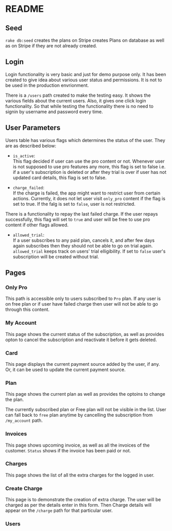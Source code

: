 # README

## Seed

`rake db:seed` creates the plans on Stripe creates Plans on database as well as on Stripe if they are not already created.

## Login

Login functionality is very basic and just for demo purpose only. It has been created to give idea about various user status and permissions. It is not to be used in the production envrionment.

There is a `/users` path created to make the testing easy. It shows the various fields about the current users. Also, it gives one click login functionality. So that while testing the functionality there is no need to signin by username and password every time.

## User Parameters

Users table has various flags which determines the status of the user. They are as described below:

 - `is_active`:  
This flag decided if user can use the pro content or not. Whenever user is not supposed to use pro features any more, this flag is set to false i.e. if a user's subscription is deleted or after they trial is over if user has not updated card details, this flag is set to false. 

 - `charge_failed`:  
If the charge is failed, the app might want to restrict user from certain actions. Currently, it does not let user visit `only_pro` content if the flag is set to true. If the falg is set to `false`, user is not restricted. 

There is a functionality to repay the last failed charge. If the user repays successfully, this flag will set to `true` and user will be free to use pro content if other flags allowed.

 - `allowed_trial`:  
If a user subscribes to any paid plan, cancels it, and after few days again subscribes then they should not be able to go on trial again. `allowed_trial` keeps track on users' trial elligibility. If set to `false` user's subscription will be created without trial.

## Pages

### Only Pro

This path is accessible only to users subscribed to `Pro` plan. If any user is on free plan or if user have failed charge then user will not be able to go through this content.

### My Account

This page shows the current status of the subscription, as well as provides opton to cancel the subscription and reactivate it before it gets deleted.

### Card

This page displays the current payment source added by the user, if any. Or, it can be used to update the current payment source.

### Plan

This page shows the current plan as well as provides the optoins to change the plan.

The currently subscribed plan or Free plan will not be visible in the list.
User can fall back to `free` plan anytime by cancelling the subscription from `/my_account` path.

### Invoices

This page shows upcoming invoice, as well as all the invoices of the customer. `Status` shows if the invoice has been paid or not.

### Charges

This page shows the list of all the extra charges for the logged in user.

### Create Charge

This page is to demonstrate the creation of extra charge. The user will be charged as per the details enter in this form. Then Charge details will appear on the `/charge` path for that particular user. 

### Users


